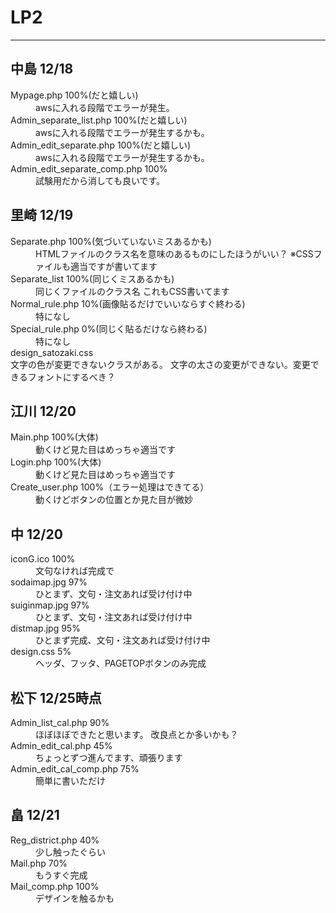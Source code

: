 # LP2
***
## 中島 12/18
<dl>
  <dt>Mypage.php 100%(だと嬉しい)</dt>
  <dd>awsに入れる段階でエラーが発生。</dd>
  <dt>Admin_separate_list.php 100%(だと嬉しい)</dt>
  <dd>awsに入れる段階でエラーが発生するかも。</dd>
  <dt>Admin_edit_separate.php 100%(だと嬉しい)</dt>
  <dd>awsに入れる段階でエラーが発生するかも。</dd>
  <dt>Admin_edit_separate_comp.php 100%</dt>
  <dd>試験用だから消しても良いです。</dd>
</dl>

## 里崎 12/19
<dl>
  <dt>Separate.php 100%(気づいていないミスあるかも)</dt>
    <dd>
      HTMLファイルのクラス名を意味のあるものにしたほうがいい？  
      ※CSSファイルも適当ですが書いてます
    </dd>  
  <dt>Separate_list 100%(同じくミスあるかも)</dt>
    <dd>
      同じくファイルのクラス名  
      これもCSS書いてます
    </dd>  
  <dt>Normal_rule.php 10%(画像貼るだけでいいならすぐ終わる)</dt>
    <dd>特になし</dd>  
  <dt>Special_rule.php 0%(同じく貼るだけなら終わる)</dt>
    <dd>特になし</dd>  
  <dt>design_satozaki.css</dt>
    文字の色が変更できないクラスがある。  
    文字の太さの変更ができない。変更できるフォントにするべき？  
</dl>

## 江川 12/20
<dl>
  <dt>Main.php 100%(大体)</dt>
  <dd>動くけど見た目はめっちゃ適当です</dd>  
  <dt>Login.php 100%(大体)</dt>
  <dd>動くけど見た目はめっちゃ適当です</dd>
  <dt>Create_user.php 100%（エラー処理はできてる）</dt>
  <dd>動くけどボタンの位置とか見た目が微妙</dd>  
</dl>

## 中 12/20
<dl>
  <dt>iconG.ico 100%</dt>
  <dd>文句なければ完成で</dd>
  <dt>sodaimap.jpg 97%</dt>
  <dd>ひとまず、文句・注文あれば受け付け中</dd>
  <dt>suiginmap.jpg 97%</dt>
  <dd>ひとまず、文句・注文あれば受け付け中</dd>
  <dt>distmap.jpg 95%</dt>
  <dd>ひとまず完成、文句・注文あれば受け付け中</dd>
  <dt>design.css 5%</dt>
  <dd>ヘッダ、フッタ、PAGETOPボタンのみ完成</dd>
</dl>

## 松下 12/25時点
<dl>
  <dt>Admin_list_cal.php 90%</dt>
  <dd>
    ほぼほぼできたと思います。
    改良点とか多いかも？
  </dd>
  <dt>Admin_edit_cal.php 45%</dt>
  <dd>ちょっとずつ進んでます、頑張ります</dd>
  <dt>Admin_edit_cal_comp.php 75%</dt>
  <dd>簡単に書いただけ</dd>
</dl>

## 畠 12/21
<dl>
  <dt>Reg_district.php 40%</dt>
  <dd>少し触ったぐらい</dd>
  <dt>Mail.php 70%</dt>
  <dd>もうすぐ完成</dd>
  <dt>Mail_comp.php 100%</dt>
  <dd>デザインを触るかも</dd>
</dl>

